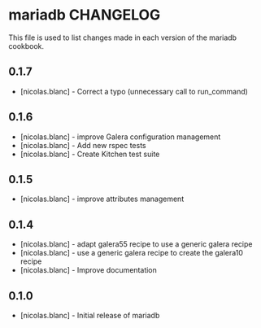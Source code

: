 mariadb CHANGELOG
===============

This file is used to list changes made in each version of the mariadb cookbook.

0.1.7
-----
- [nicolas.blanc] -  Correct a typo (unnecessary call to run_command)

0.1.6
-----
- [nicolas.blanc] -  improve Galera configuration management
- [nicolas.blanc] -  Add new rspec tests
- [nicolas.blanc] -  Create Kitchen test suite

0.1.5
-----
- [nicolas.blanc] -  improve attributes management

0.1.4
-----
- [nicolas.blanc] - adapt galera55 recipe to use a generic galera recipe
- [nicolas.blanc] - use a generic galera recipe to create the galera10 recipe
- [nicolas.blanc] - Improve documentation 


0.1.0
-----
- [nicolas.blanc] - Initial release of mariadb

